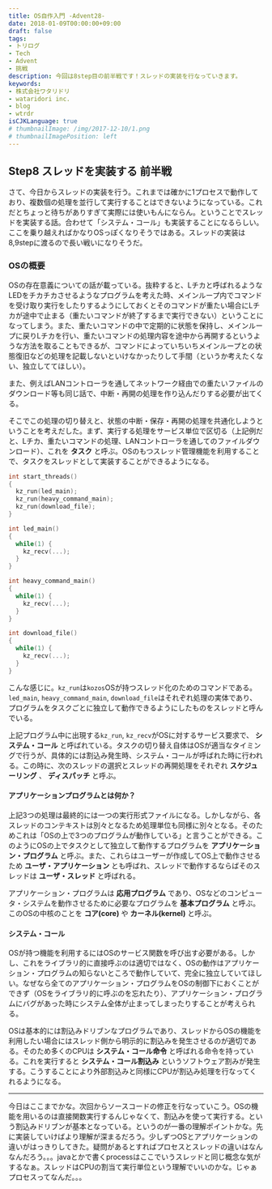 ```yaml
---
title: OS自作入門 -Advent28-
date: 2018-01-09T00:00:00+09:00
draft: false
tags:
- トリログ
- Tech
- Advent
- 挑戦
description: 今回は8step目の前半戦です！スレッドの実装を行なっていきます。
keywords:
- 株式会社ワタリドリ
- wataridori inc.
- blog
- wtrdr
isCJKLanguage: true
# thumbnailImage: /img/2017-12-10/1.png
# thumbnailImagePosition: left
---
```


## Step8 スレッドを実装する 前半戦

さて、今日からスレッドの実装を行う。これまでは確かに1プロセスで動作しており、複数個の処理を並行して実行することはできないようになっている。これだとちょっと待ちがありすぎて実際には使いもんにならん。ということでスレッドを実装する話。合わせて「システム・コール」も実装することになるらしい。ここを乗り越えればかなりOSっぽくなりそうではある。スレッドの実装は8,9stepに渡るので長い戦いになりそうだ。

### OSの概要

OSの存在意義についての話が載っている。抜粋すると、Lチカと呼ばれるようなLEDをチカチカさせるようなプログラムを考えた時、メインループ内でコマンドを受け取り実行をしたりするようにしておくとそのコマンドが重たい場合にLチカが途中で止まる（重たいコマンドが終了するまで実行できない）ということになってしまう。また、重たいコマンドの中で定期的に状態を保持し、メインループに戻りLチカを行い、重たいコマンドの処理内容を途中から再開するというような方法を取ることもできるが、コマンドによっていちいちメインループとの状態復旧などの処理を記載しないといけなかったりして手間（というか考えたくない、独立しててほしい）。

また、例えばLANコントローラを通してネットワーク経由での重たいファイルのダウンロード等も同じ話で、中断・再開の処理を作り込んだりする必要が出てくる。

そこでこの処理の切り替えと、状態の中断・保存・再開の処理を共通化しようということを考えだした。まず、実行する処理をサービス単位で区切る（上記例だと、Lチカ、重たいコマンドの処理、LANコントローラを通してのファイルダウンロード）、これを **タスク** と呼ぶ。OSのもつスレッド管理機能を利用することで、タスクをスレッドとして実装することができるようになる。

```c
int start_threads()
{
  kz_run(led_main);
  kz_run(heavy_command_main);
  kz_run(download_file);
}

int led_main()
{
  while(1) {
    kz_recv(...);
  }
}

int heavy_command_main()
{
  while(1) {
    kz_recv(...);
  }
}

int download_file()
{
  while(1) {
    kz_recv(...);
  }
}
```

こんな感じに。`kz_run`は`kozos`OSが持つスレッド化のためのコマンドである。`led_main`, `heavy_command_main`, `download_file`はそれぞれ処理の実体であり、プログラムをタスクごとに独立して動作できるようにしたものをスレッドと呼んでいる。

上記プログラム中に出現する`kz_run`, `kz_recv`がOSに対するサービス要求で、 **システム・コール** と呼ばれている。タスクの切り替え自体はOSが適当なタイミングで行うが、具体的には割込み発生時、システム・コールが呼ばれた時に行われる。この時に、次のスレッドの選択とスレッドの再開処理をそれぞれ **スケジューリング** 、 **ディスパッチ** と呼ぶ。

#### アプリケーションプログラムとは何か？

上記3つの処理は最終的には一つの実行形式ファイルになる。しかしながら、各スレッドのコンテキストは別々となるため処理単位も同様に別々となる。そのためこれは「OSの上で3つのプログラムが動作している」と言うことができる。このようにOSの上でタスクとして独立して動作するプログラムを **アプリケーション・プログラム** と呼ぶ。また、これらはユーザーが作成してOS上で動作させるため **ユーザ・アプリケーション** とも呼ばれ、スレッドで動作するならばそのスレッドは **ユーザ・スレッド** と呼ばれる。

アプリケーション・プログラムは **応用プログラム** であり、OSなどのコンピュータ・システムを動作させるために必要なプログラムを **基本プログラム** と呼ぶ。このOSの中核のことを **コア(core)** や **カーネル(kernel)** と呼ぶ。

#### システム・コール

OSが持つ機能を利用するにはOSのサービス関数を呼び出す必要がある。しかし、これをライブラリ的に直接呼ぶのは適切ではなく、OSの動作はアプリケーション・プログラムの知らないところで動作していて、完全に独立していてほしい。なぜなら全てのアプリケーション・プログラムをOSの制御下におくことができず（OSをライブラリ的に呼ぶのを忘れたり）、アプリケーション・プログラムにバグがあった時にシステム全体が止まってしまったりすることが考えられる。

OSは基本的には割込みドリブンなプログラムであり、スレッドからOSの機能を利用したい場合にはスレッド側から明示的に割込みを発生させるのが適切である。そのため多くのCPUは **システム・コール命令** と呼ばれる命令を持っている。これを実行すると **システム・コール割込み** というソフトウェア割みが発生する。こうすることにより外部割込みと同様にCPUが割込み処理を行なってくれるようになる。

--------------------

今日はここまでかな。次回からソースコードの修正を行なっていこう。OSの機能を用いるのは直接関数実行するんじゃなくて、割込みを使って実行する。という割込みドリブンが基本となっている。というのが一番の理解ポイントかな。先に実装していけばより理解が深まるだろう。少しずつOSとアプリケーションの違いがはっきりしてきた。疑問があるとすればプロセスとスレッドの違いはなんなんだろう。。。javaとかで書くprocessはここでいうスレッドと同じ概念な気がするなぁ。スレッドはCPUの割当て実行単位という理解でいいのかな。じゃぁプロセスってなんだ。。。
